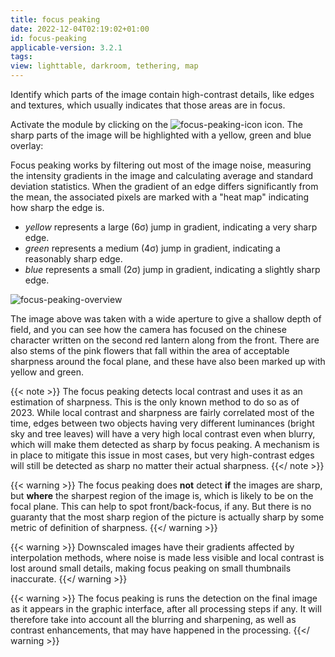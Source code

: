 ```yaml
---
title: focus peaking
date: 2022-12-04T02:19:02+01:00
id: focus-peaking
applicable-version: 3.2.1
tags:
view: lighttable, darkroom, tethering, map
---
```


Identify which parts of the image contain high-contrast details, like edges and textures, which usually indicates that those areas are in focus.

Activate the module by clicking on the ![focus-peaking-icon](focus-peaking-icon.png) icon. The sharp parts of the image will be highlighted with a yellow, green and blue overlay:

Focus peaking works by filtering out most of the image noise, measuring the intensity gradients in the image and calculating average and standard deviation statistics. When the gradient of an edge differs significantly from the mean, the associated pixels are marked with a "heat map" indicating how sharp the edge is.

- _yellow_ represents a large (6σ) jump in gradient, indicating a very sharp edge.
- _green_ represents a medium (4σ) jump in gradient, indicating a reasonably sharp edge.
- _blue_ represents a small (2σ) jump in gradient, indicating a slightly sharp edge.

![focus-peaking-overview](focus-peaking-overview.png)

The image above was taken with a wide aperture to give a shallow depth of field, and you can see how the camera has focused on the chinese character written on the second red lantern along from the front. There are also stems of the pink flowers that fall within the area of acceptable sharpness around the focal plane, and these have also been marked up with yellow and green.

{{< note >}}
The focus peaking detects local contrast and uses it as an estimation of sharpness. This is the only known method to do so as of 2023. While local contrast and sharpness are fairly correlated most of the time, edges between two objects having very different luminances (bright sky and tree leaves) will have a very high local contrast even when blurry, which will make them detected as sharp by focus peaking. A mechanism is in place to mitigate this issue in most cases, but very high-contrast edges will still be detected as sharp no matter their actual sharpness.
{{</ note >}}

{{< warning >}}
The focus peaking does __not__ detect __if__ the images are sharp, but __where__ the sharpest region of the image is, which is likely to be on the focal plane. This can help to spot front/back-focus, if any. But there is no guaranty that the most sharp region of the picture is actually sharp by some metric of definition of sharpness.
{{</ warning >}}

{{< warning >}}
Downscaled images have their gradients affected by interpolation methods, where noise is made less visible and local contrast is lost around small details, making focus peaking on small thumbnails inaccurate.
{{</ warning >}}

{{< warning >}}
The focus peaking is runs the detection on the final image as it appears in the graphic interface, after all processing steps if any. It will therefore take into account all the blurring and sharpening, as well as contrast enhancements, that may have happened in the processing.
{{</ warning >}}
